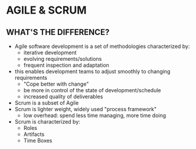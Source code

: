 # AGILE & SCRUM

## WHAT'S THE DIFFERENCE?
* Agile software development is a set of methodologies characterized by:
    - iterative development
    - evolving requirements/solutions
    - frequent inspection and adaptation
* this enables development teams to adjust smoothly to changing requirements
    - "Cope better with change"
    - be more in control of the state of development/schedule
    - increased quality of deliverables
* Scrum is a subset of Agile
* Scrum is lighter weight, widely used "process framework"
    - low overhead: spend less time managing, more time doing
* Scrum is characterized by:
    - Roles
    - Artifacts
    - Time Boxes
